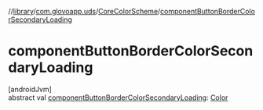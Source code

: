//[library](../../../index.md)/[com.glovoapp.uds](../index.md)/[CoreColorScheme](index.md)/[componentButtonBorderColorSecondaryLoading](component-button-border-color-secondary-loading.md)

# componentButtonBorderColorSecondaryLoading

[androidJvm]\
abstract val [componentButtonBorderColorSecondaryLoading](component-button-border-color-secondary-loading.md): [Color](https://developer.android.com/reference/kotlin/androidx/compose/ui/graphics/Color.html)

